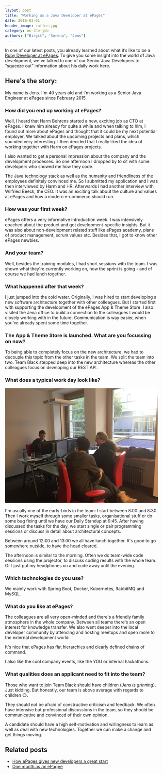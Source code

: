 ```yaml
---
layout: post
title: "Working as a Java Developer at ePages"
date: 2016-03-01
header_image: coffee.jpg
category: on-the-job
authors: ["Birgit", "Serena", "Jens"]
---
```


In one of our latest posts, you already learned about what it’s like to be a [Ruby Developer at ePages](/blog/on-the-job/working-as-a-ruby-developer-at-epages/).
To give you some insight into the world of Java development, we've talked to one of our Senior Java Developers to “squeeze out” information about his daily work here.

## Here's the story:

My name is Jens.
I'm 40 years old and I'm working as a Senior Java Engineer at ePages since February 2015.

### How did you end up working at ePages?

Well, I heard that Harm Behrens started a new, exciting job as CTO at ePages.
I knew him already for quite a while and when talking to him, I found out more about ePages and thought that it could be my next potential employer.
We talked about the upcoming projects and plans, which sounded very interesting.
I then decided that I really liked the idea of working together with Harm on ePages projects.

I also wanted to get a personal impression about the company and the development processes.
So one afternoon I dropped by to sit with some developers who showed me how they code.

The Java technology stack as well as the humanity and friendliness of the employees definitely convinced me.
So I submitted my application and I was then interviewed by Harm and HR.
Afterwards I had another interview with Wilfried Beeck, the CEO.
It was an exciting talk about the culture and values at ePages and how a modern e-commerce should run.

### How was your first week?

ePages offers a very informative introduction week.
I was intensively coached about the product and got development-specific insights.
But it was also about non-development related stuff like ePages academy, plans of product management, scrum values etc.
Besides that, I got to know other ePages newbies.

### And your team?

Well, besides the training modules, I had short sessions with the team.
I was shown what they're currently working on, how the sprint is going - and of course we had lunch together.

### What happened after that week?

I just jumped into the cold water.
Originally, I was hired to start developing a new software architecture together with other colleagues.
But I started first with supporting the development of the ePages App & Theme Store.
I also visited the Jena office to build a connection to the colleagues I would be closely working with in the future.
Communication is way easier, when you've already spent some time together.

### The App & Theme Store is launched. What are you focussing on now?

To being able to completely focus on the new architecture, we had to decouple this topic from the other tasks in the team.
We split the team into two.
Team Black stepped deep into the new architecture whereas the other colleagues focus on developing our REST API.

### What does a typical work day look like?

![](/assets/img/pages/blog/images/blog-team-black-2.jpg)

I'm usually one of the early-birds in the team: I start between 8:00 and 8:30.
Then I work myself through some smaller tasks, organisational stuff or do some bug fixing until we have our Daily Standup at 9:45.
After having discussed the tasks for the day, we start single or pair programming sessions or discuss in detail about architectural concepts.

Between around 12:00 and 13:00 we all have lunch together.
It's good to go somewhere outside, to have the head cleared.

The afternoon is similar to the morning.
Often we do team-wide code sessions using the projector, to discuss coding results with the whole team.
Or I just put my headphones on and code away until the evening.

### Which technologies do you use?

We mainly work with Spring Boot, Docker, Kubernetes, RabbitMQ and MySQL.

### What do you like at ePages?

The colleagues are all very open-minded and there's a friendly family atmosphere in the whole company.
Between all teams there's an open interest for knowledge transfer.
We also went deeper into the local developer community by attending and hosting meetups and open more to the external development world.

It's nice that ePages has flat hierarchies and clearly defined chains of command.

I also like the cool company events, like the YOU or internal hackathons.

### What qualities does an applicant need to fit into the team?

Those who want to join Team Black should have children (*Jens is grinning*).
Just kidding.
But honestly, our team is above average with regards to children 😉.

They should not be afraid of constructive criticism and feedback.
We often have intensive but professional discussions in the team, so they should be communicative and convinced of their own opinion.

A candidate should have a high self-motivation and willingness to learn as well as deal with new technologies.
Together we can make a change and get things moving.

## Related posts

* [How ePages gives new developers a great start](/blog/on-the-job/how-epages-gives-new-developers-a-great-start/)
* [One month as an ePagee](/blog/on-the-job/one-month-as-an-epagee/)
